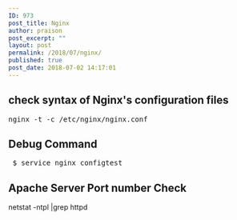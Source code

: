 ```yaml
---
ID: 973
post_title: Nginx
author: praison
post_excerpt: ""
layout: post
permalink: /2018/07/nginx/
published: true
post_date: 2018-07-02 14:17:01
---
```

<h2>check syntax of Nginx's configuration files</h2>
<pre>nginx -t -c /etc/nginx/nginx.conf</pre>
<h2>Debug Command</h2>
<pre> $ service nginx configtest</pre>
<h2>
Apache Server Port number Check</h2>
<span class="s1">netstat -ntpl |grep httpd


</span>